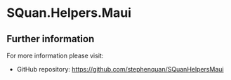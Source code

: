 # SQuan.Helpers.Maui

## Further information

For more information please visit:

 - GitHub repository: https://github.com/stephenquan/SQuanHelpersMaui